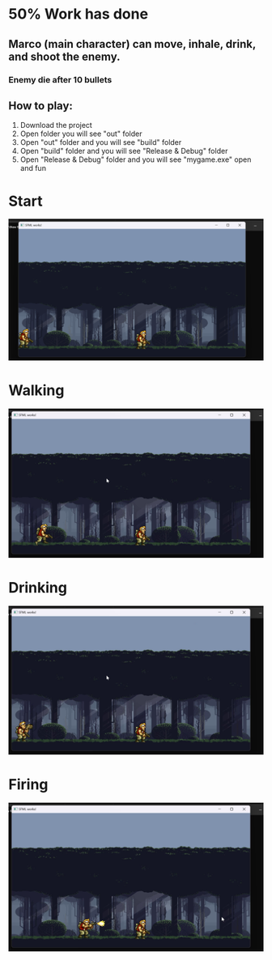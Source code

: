 # 50% Work has done


## Marco (main character) can move, inhale, drink, and shoot the enemy. 
### Enemy die after 10 bullets 


## How to play:
1. Download the project
2. Open folder you will see "out" folder
3. Open "out" folder and you will see "build" folder
4. Open "build" folder and you will see "Release & Debug" folder
5. Open "Release & Debug" folder and you will see "mygame.exe" open and fun

# Start  
![Alt text](Images/1.png)  
# Walking  
![Alt text](Images/Walking.png)  
# Drinking  
![Alt text](Images/Drinking.png)  
# Firing  
![Alt text](Images/Fire.png)  


